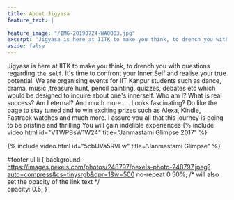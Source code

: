 ```yaml
---
title: About Jigyasa
feature_text: |
  
feature_image: "/IMG-20190724-WA0003.jpg"
excerpt: "Jigyasa is here at IITK to make you think, to drench you with questions regarding `the self`. It's time to confront your Inner Self and realise your true potential."
aside: false
---
```


Jigyasa is here at IITK to make you think, to drench you with questions regarding `the self`. It's time to confront your Inner Self and realise your true potential.
We are organising events for IIT Kanpur students such as dance, drama, music ,treasure hunt, pencil painting, quizzes, debates etc which would be designed to inquire about one's innerself.
Who am I?
What is real success? 
Am I eternal? And much more.....
Looks fascinating?
Do like the page to stay tuned and to win exciting prizes such as Alexa, Kindle, Fastrack watches and much more.
I assure you all that this journey is going to be pristine and thrilling
You will gain indelible experiences
{% include video.html id="VTWPBsW1W24" title="Janmastami Glimpse 2017" %}


{% include video.html id="5cbUVa5RVLw" title="Janmastami Glimpse" %}


#footer ul li {
    background: https://images.pexels.com/photos/248797/pexels-photo-248797.jpeg?auto=compress&cs=tinysrgb&dpr=1&w=500 no-repeat 0 50%;
    /* will also set the opacity of the link text */        
    opacity: 0.5;
}

``` html
```
